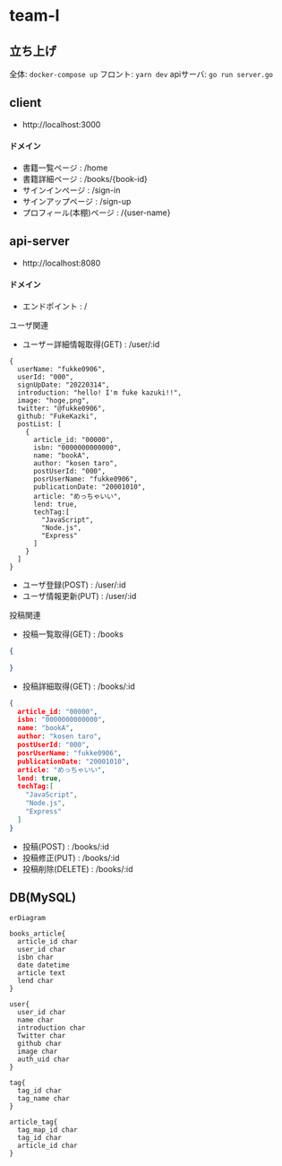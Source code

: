 # team-l

## 立ち上げ
全体: ```docker-compose up```
フロント: ```yarn dev```
apiサーバ: ```go run server.go```

## client
- http://localhost:3000
#### ドメイン

- 書籍一覧ページ : /home 
- 書籍詳細ページ : /books/{book-id}
- サインインページ : /sign-in
- サインアップページ : /sign-up
- プロフィール(本棚)ページ : /{user-name}

## api-server
- http://localhost:8080

#### ドメイン

- エンドポイント : /

ユーザ関連
- ユーザー詳細情報取得(GET) : /user/:id
```
{
  userName: "fukke0906",
  userId: "000",
  signUpDate: "20220314",
  introduction: "hello! I'm fuke kazuki!!",
  image: "hoge,png",
  twitter: "@fukke0906",
  github: "FukeKazki",
  postList: [
    {
      article_id: "00000",
      isbn: "0000000000000",
      name: "bookA",
      author: "kosen taro",
      postUserId: "000",
      posrUserName: "fukke0906",
      publicationDate: "20001010",
      article: "めっちゃいい",
      lend: true,
      techTag:[
        "JavaScript",
        "Node.js",
        "Express"
      ]
    }
  ]
}
```
- ユーザ登録(POST) : /user/:id
- ユーザ情報更新(PUT) : /user/:id

投稿関連
- 投稿一覧取得(GET) : /books
```json
{
  
}
```
- 投稿詳細取得(GET) : /books/:id
```json
{
  article_id: "00000",
  isbn: "0000000000000",
  name: "bookA",
  author: "kosen taro",
  postUserId: "000",
  posrUserName: "fukke0906",
  publicationDate: "20001010",
  article: "めっちゃいい",
  lend: true,
  techTag:[
    "JavaScript",
    "Node.js",
    "Express"
  ]
}
```
- 投稿(POST) : /books/:id
- 投稿修正(PUT) : /books/:id
- 投稿削除(DELETE) : /books/:id


## DB(MySQL)

```mermaid
erDiagram

books_article{
  article_id char
  user_id char
  isbn char
  date datetime
  article text
  lend char
}

user{
  user_id char
  name char
  introduction char
  Twitter char
  github char
  image char
  auth_uid char
}

tag{
  tag_id char
  tag_name char
}

article_tag{
  tag_map_id char
  tag_id char
  article_id char
}

```
